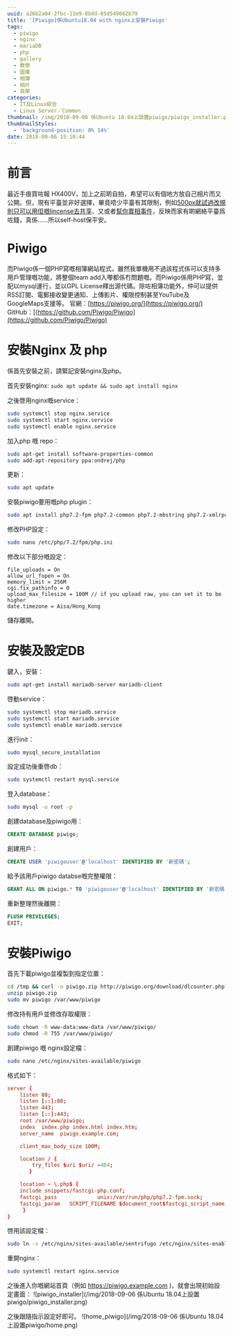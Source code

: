 ```yaml
---
uuid: a26b2a04-2fbc-11e9-8b4d-05d549662b79
title: '[Piwigo]係Ubuntu18.04 with nginx上安裝Piwigo'
tags:
  - piwigo
  - nginx
  - mariaDB
  - php
  - gallery
  - 教學
  - 圖庫
  - 相簿
  - 相片
  - 自架
categories:
  - IT及Linux綜合
  - Linux Server／Common
thumbnail: /img/2018-09-06 係Ubuntu 18.04上設置piwigo/piwigo_installer.png
thumbnailStyles:
  - 'background-position: 0% 14%'
date: 2018-09-06 15:10:44
---
```

# 前言
最近手痕買咗報 HX400V，加上之前啲自拍，希望可以有個地方放自己相片而又公開。但，現有平臺並非好選擇，畢竟唔少平臺有其限制，例如[500px就試過改規則只可以用佢嘅lincense去共享](https://today.line.me/hk/pc/article/500px+關閉+Marketplace+照片市場+並停止提供共享創意授權設定-Eo5vk2)、又或者[幫你賣相事件](https://unwire.hk/2017/05/27/500px-now-sells-photos-fotolia-without-credit/dc/photogism/)，反映而家有啲網絡平臺爲咗錢，真係……所以self-host保平安。

# Piwigo
而Piwigo係一個PHP寫嘅相簿網站程式，雖然我單機用不過該程式係可以支持多用戶管理嘅功能，將整個team add入嚟都係冇問題嘅。而Piwigo係用PHP寫，並配以mysql運行，並以GPL License釋出源代碼。除咗相簿功能外，仲可以提供RSS訂閱、電郵接收變更通知、上傳影片、權限控制甚至YouTube及GoogleMaps支援等。
官網：[https://piwigo.org/](https://piwigo.org/)
GitHub：[(https://github.com/Piwigo/Piwigo](https://github.com/Piwigo/Piwigo)

# 安裝Nginx 及 php
係首先安裝之前，請緊記安裝nginx及php。

首先安裝nginx:
`sudo apt update && sudo apt install nginx`

之後啓用nginx嘅service：
```bash
sudo systemctl stop nginx.service
sudo systemctl start nginx.service
sudo systemctl enable nginx.service
```
加入php 嘅 repo：
```bash
sudo apt-get install software-properties-common
sudo add-apt-repository ppa:ondrej/php
```

更新：
```bash
sudo apt update
```

安裝piwigo要用嘅php plugin：
```bash
sudo apt install php7.2-fpm php7.2-common php7.2-mbstring php7.2-xmlrpc php7.2-gd php7.2-xml php7.2-intl php7.2-mysql php7.2-cli php7.2 php7.2-ldap php7.2-zip php7.2-curl
```

修改PHP設定：
```bash
sudo nano /etc/php/7.2/fpm/php.ini
```

修改以下部分嘅設定：
```
file_uploads = On
allow_url_fopen = On
memory_limit = 256M
cgi.fix_pathinfo = 0
upload_max_filesize = 100M // if you upload raw, you can set it to be higher
date.timezone = Aisa/Hong_Kong
```

儲存離開。


# 安裝及設定DB
鍵入，安裝：
```bash
sudo apt-get install mariadb-server mariadb-client
```

啓動service：
```bash
sudo systemctl stop mariadb.service
sudo systemctl start mariadb.service
sudo systemctl enable mariadb.service
```

進行init：
```bash
sudo mysql_secure_installation
```

設定成功後重啓db：
```bash
sudo systemctl restart mysql.service
```

登入database：
```bash
sudo mysql -u root -p
```

創建database及piwigo用：
```sql
CREATE DATABASE piwigo;
```

創建用戶：
```sql
CREATE USER 'piwigouser'@'localhost' IDENTIFIED BY '新密碼';
```

給予該用戶piwigo databse嘅完整權限：
```sql
GRANT ALL ON piwigo.* TO 'piwigouser'@'localhost' IDENTIFIED BY '新密碼' WITH GRANT OPTION;
```

重新整理然後離開：
```sql
FLUSH PRIVILEGES;
EXIT;
```

# 安裝Piwigo
首先下載piwigo並複製到指定位置：
```bash
cd /tmp && curl -o piwigo.zip http://piwigo.org/download/dlcounter.php?code=latest
unzip piwigo.zip
sudo mv piwigo /var/www/piwigo
```

修改持有用戶並修改存取權限：
```bash
sudo chown -R www-data:www-data /var/www/piwigo/
sudo chmod -R 755 /var/www/piwigo/
```

創建piwigo 嘅 nginx設定檔：
```bash
sudo nano /etc/nginx/sites-available/piwigo
```

格式如下：
```conf
server {
    listen 80;
    listen [::]:80;
    listen 443;
    listen [::]:443;
    root /var/www/piwigo;
    index  index.php index.html index.htm;
    server_name  piwigo.example.com;

    client_max_body_size 100M;

    location / {
        try_files $uri $uri/ =404;
       }

    location ~ \.php$ {
    include snippets/fastcgi-php.conf;
    fastcgi_pass             unix:/var/run/php/php7.2-fpm.sock;
    fastcgi_param   SCRIPT_FILENAME $document_root$fastcgi_script_name;
     }
}
```

啓用該設定檔：
```bash
sudo ln -s /etc/nginx/sites-available/sentrifugo /etc/nginx/sites-enabled/
```

重開nginx：
```bash
sudo systemctl restart nginx.service
```
之後進入你嘅網站首頁（例如 https://piwigo.example.com )，就會出現初始設定畫面：
![piwigo_installer](/img/2018-09-06 係Ubuntu 18.04上設置piwigo/piwigo_installer.png)

之後跟隨指示設定好即可。
![home_piwigo](/img/2018-09-06 係Ubuntu 18.04上設置piwigo/home.png)
